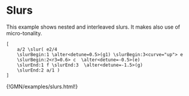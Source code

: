 


# Slurs 

This example shows nested and interleaved slurs. It makes also use of micro-tonality.

~~~~~~
[
	a/2 \slur( e2/4 
	\slurBegin:1 \alter<detune=0.5>(g1) \slurBegin:3<curve="up"> e 
	\slurBegin:2<r3=0.6> c  \alter<detune=-0.5>(e) 
	\slurEnd:1 f \slurEnd:3  \alter<detune=-1.5>(g) 
	\slurEnd:2 a/1 )
]
~~~~~~
{!GMN/examples/slurs.html!}


